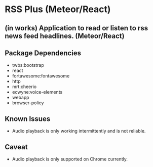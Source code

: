 # RSS Plus (Meteor/React)

## (in works) Application to read or listen to rss news feed headlines. (Meteor/React)

## Package Dependencies
* twbs:bootstrap
* react
* fortawesome:fontawesome
* http
* mrt:cheerio
* ecwyne:voice-elements
* webapp
* browser-policy

## Known Issues
* Audio playback is only working intermittently and is not reliable.

## Caveat
* Audio playback is only supported on Chrome currently.